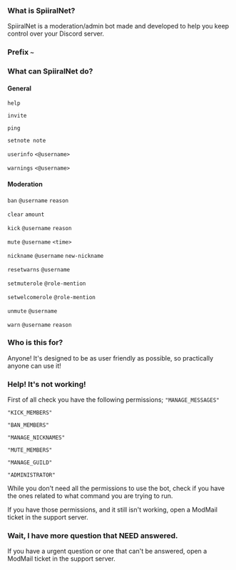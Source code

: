 ### What is SpiiralNet?
SpiiralNet is a moderation/admin bot made and developed to help you keep control over your Discord server.

### Prefix `~`

### What can SpiiralNet do?

#### General

`help`

`invite`

`ping`

`setnote note`

`userinfo` `<@username>`

`warnings` `<@username>`


#### Moderation

`ban` `@username` `reason`

`clear` `amount`

`kick` `@username` `reason`

`mute` `@username` `<time>`

`nickname` `@username` `new-nickname`

`resetwarns` `@username`

`setmuterole` `@role-mention`

`setwelcomerole` `@role-mention`

`unmute` `@username`

`warn` `@username` `reason`

### Who is this for?
Anyone! It's designed to be as user friendly as possible, so practically anyone can use it!

### Help! It's not working!
First of all check you have the following permissions;
```"MANAGE_MESSAGES"```

```"KICK_MEMBERS"```

```"BAN_MEMBERS"```

```"MANAGE_NICKNAMES"```

```"MUTE_MEMBERS"```

```"MANAGE_GUILD"```

```"ADMINISTRATOR"```

While you don't need all the permissions to use the bot, check if you have the ones related to what command you are trying to run.

If you have those permissions, and it still isn't working, open a ModMail ticket in the support server.

### Wait, I have more question that NEED answered.
If you have a urgent question or one that can't be answered, open a ModMail ticket in the support server.
